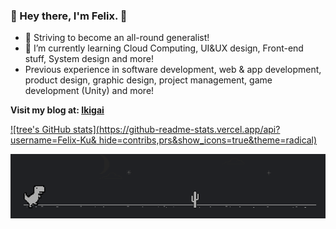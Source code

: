 ### 👋 Hey there, I'm Felix. 👋

- 🔭 Striving to become an all-round generalist!
- 🌱 I’m currently learning Cloud Computing, UI&UX design, Front-end stuff, System design and more!
- Previous experience in software development, web & app development, product design, graphic design, project management, game development (Unity) and more!

**Visit my blog at: [Ikigai](https://felix-ku.github.io/)**

[![tree's GitHub stats](https://github-readme-stats.vercel.app/api?username=Felix-Ku&
hide=contribs,prs&show_icons=true&theme=radical)](https://github.com/anuraghazra/github-readme-stats)

[![name](Dino.gif)](https://felix-ku.github.io/)
